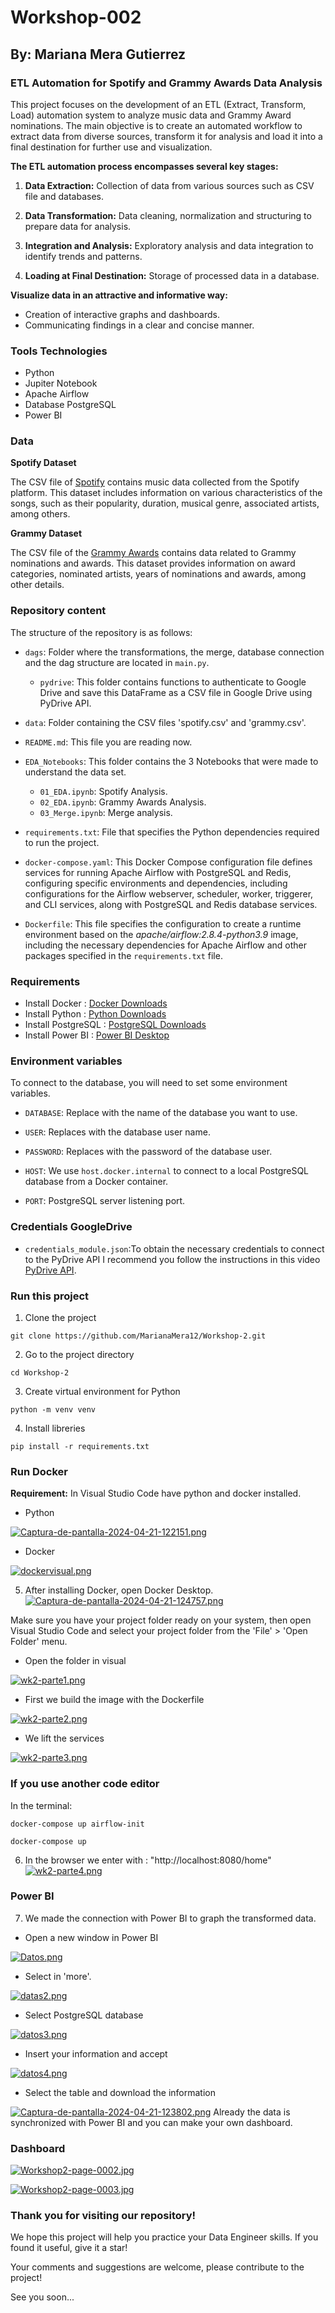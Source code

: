 # Workshop-002 

## By: Mariana Mera Gutierrez 

### ETL Automation for Spotify and Grammy Awards Data Analysis

This project focuses on the development of an ETL (Extract, Transform, Load) automation system to analyze music data and Grammy Award nominations. The main objective is to create an automated workflow to extract data from diverse sources, transform it for analysis and load it into a final destination for further use and visualization.

**The ETL automation process encompasses several key stages:**

1. **Data Extraction:** Collection of data from various sources such as CSV file and databases.

2. **Data Transformation:** Data cleaning, normalization and structuring to prepare data for analysis.

3. **Integration and Analysis:** Exploratory analysis and data integration to identify trends and patterns.

4. **Loading at Final Destination:** Storage of processed data in a database.

**Visualize data in an attractive and informative way:**

- Creation of interactive graphs and dashboards.
- Communicating findings in a clear and concise manner.

### Tools Technologies

- Python 
- Jupiter Notebook
- Apache Airflow
- Database PostgreSQL
- Power BI 

### Data

**Spotify Dataset**

The CSV file of [Spotify](https://www.kaggle.com/datasets/maharshipandya/-spotify-tracks-dataset) contains music data collected from the Spotify platform. This dataset includes information on various characteristics of the songs, such as their popularity, duration, musical genre, associated artists, among others.

**Grammy Dataset**

The CSV file of the [Grammy Awards](https://www.kaggle.com/datasets/unanimad/grammy-awards) contains data related to Grammy nominations and awards. This dataset provides information on award categories, nominated artists, years of nominations and awards, among other details.

### Repository content
The structure of the repository is as follows:

- `dags`: Folder where the transformations, the merge, database connection and the dag structure are located in `main.py`.

    - `pydrive`: This folder contains functions to authenticate to Google Drive and save this DataFrame as a CSV file in Google Drive using PyDrive API.

- `data`: Folder containing the CSV files 'spotify.csv' and 'grammy.csv'.

- `README.md`: This file you are reading now.

- `EDA_Notebooks`: This folder contains the 3 Notebooks that were made to understand the data set.
    - `01_EDA.ipynb`: Spotify Analysis.
    - `02_EDA.ipynb`: Grammy Awards Analysis.
    - `03_Merge.ipynb`: Merge analysis.
    

- `requirements.txt`: File that specifies the Python dependencies required to run the project.

- `docker-compose.yaml`: This Docker Compose configuration file defines services for running Apache Airflow with PostgreSQL and Redis, configuring specific environments and dependencies, including configurations for the Airflow webserver, scheduler, worker, triggerer, and CLI services, along with PostgreSQL and Redis database services.

- `Dockerfile`: This file specifies the configuration to create a runtime environment based on the *apache/airflow:2.8.4-python3.9* image, including the necessary dependencies for Apache Airflow and other packages specified in the `requirements.txt` file.  

### Requirements
- Install Docker : [Docker Downloads](https://docs.docker.com/engine/install/)
- Install Python : [Python Downloads](https://www.python.org/downloads/)
- Install PostgreSQL : [PostgreSQL Downloads](https://www.postgresql.org/download/)
- Install Power BI : [Power BI Desktop](https://www.microsoft.com/en-us/download/details.aspx?id=58494) 

### Environment variables

To connect to the database, you will need to set some environment variables.

- `DATABASE`: Replace with the name of the database you want to use.

- `USER`: Replaces with the database user name.

- `PASSWORD`: Replaces with the password of the database user.

- `HOST`: We use `host.docker.internal` to connect to a local PostgreSQL database from a Docker container.

- `PORT`: PostgreSQL server listening port.

### Credentials GoogleDrive

- `credentials_module.json`:To obtain the necessary credentials to connect to the PyDrive API I recommend you follow the instructions in this video [PyDrive API](https://www.youtube.com/watch?v=ZI4XjwbpEwU).


### Run this project

1. Clone the project
~~~
git clone https://github.com/MarianaMera12/Workshop-2.git 
~~~
2. Go to the project directory
~~~
cd Workshop-2
~~~
3. Create virtual environment for Python
~~~
python -m venv venv
~~~
4. Install libreries
~~~
pip install -r requirements.txt
~~~

### Run Docker 

**Requirement:** In Visual Studio Code have python and docker installed.

 - Python
   
 [![Captura-de-pantalla-2024-04-21-122151.png](https://i.postimg.cc/pLnBpp2M/Captura-de-pantalla-2024-04-21-122151.png)](https://postimg.cc/hXcmY4z2)
 - Docker
   
 [![dockervisual.png](https://i.postimg.cc/nhs3B3G5/dockervisual.png)](https://postimg.cc/SnhLp757)


5. After installing Docker, open Docker Desktop.  
[![Captura-de-pantalla-2024-04-21-124757.png](https://i.postimg.cc/nc8Fyh3w/Captura-de-pantalla-2024-04-21-124757.png)](https://postimg.cc/mhwWMBfQ)

Make sure you have your project folder ready on your system, then open Visual Studio Code and select your project folder from the 'File' > 'Open Folder' menu.
- Open the folder in visual
  
 [![wk2-parte1.png](https://i.postimg.cc/T3MR3PqJ/wk2-parte1.png)](https://postimg.cc/BXpWh4zj)

- First we build the image with the Dockerfile
  
[![wk2-parte2.png](https://i.postimg.cc/02Qzgr5W/wk2-parte2.png)](https://postimg.cc/QV2818T1)

- We lift the services
  
[![wk2-parte3.png](https://i.postimg.cc/g0Zxj71f/wk2-parte3.png)](https://postimg.cc/NyQsPds4)

### If you use another code editor

In the terminal: 

~~~
docker-compose up airflow-init
~~~
~~~
docker-compose up
~~~

6. In the browser we enter with : "http://localhost:8080/home"
[![wk2-parte4.png](https://i.postimg.cc/y6hCszYw/wk2-parte4.png)](https://postimg.cc/t7gMNw65)

### Power BI

7. We made the connection with Power BI to graph the transformed data.

 - Open a new window in Power BI
   
 [![Datos.png](https://i.postimg.cc/fRFZQdzD/Datos.png)](https://postimg.cc/RWc2cNJD)
 - Select in 'more'.
   
 [![datas2.png](https://i.postimg.cc/JzdJwpH0/datas2.png)](https://postimg.cc/w1L3LcVY)
 - Select PostgreSQL database
   
 [![datos3.png](https://i.postimg.cc/sfNRhSWS/datos3.png)](https://postimg.cc/K4BVX1Jv)
 - Insert your information and accept
   
 [![datos4.png](https://i.postimg.cc/j2G9kH6F/datos4.png)](https://postimg.cc/T5JCKW4V)
 - Select the table and download the information
   
[![Captura-de-pantalla-2024-04-21-123802.png](https://i.postimg.cc/J0kF3mJs/Captura-de-pantalla-2024-04-21-123802.png)](https://postimg.cc/JHRKmfp8)
Already the data is synchronized with Power BI and you can make your own dashboard.

### Dashboard

[![Workshop2-page-0002.jpg](https://i.postimg.cc/85BJ7fXc/Workshop2-page-0002.jpg)](https://postimg.cc/CB5Lt5gp)

[![Workshop2-page-0003.jpg](https://i.postimg.cc/65Q2Q3r6/Workshop2-page-0003.jpg)](https://postimg.cc/Z01K7JsX)


### Thank you for visiting our repository!

We hope this project will help you practice your Data Engineer skills. If you found it useful, give it a star!

Your comments and suggestions are welcome, please contribute to the project!

See you soon... 
